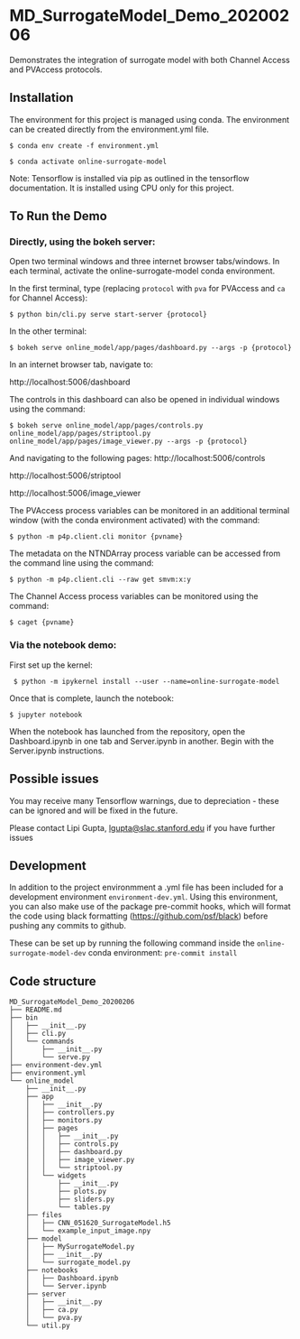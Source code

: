# MD_SurrogateModel_Demo_20200206
Demonstrates the integration of surrogate model with both Channel Access and PVAccess protocols.


## Installation
The environment for this project is managed using conda. The environment can be created directly from the environment.yml file.

```
$ conda env create -f environment.yml
```
```
$ conda activate online-surrogate-model
```

Note: Tensorflow is installed via pip as outlined in the tensorflow documentation. It is installed using CPU only for this project.


## To Run the Demo

### Directly, using the bokeh server:

Open two terminal windows and three internet browser tabs/windows. In each terminal, activate the online-surrogate-model conda environment.

In the first terminal, type (replacing `protocol` with `pva` for PVAccess and `ca` for Channel Access):

```
$ python bin/cli.py serve start-server {protocol}
```
In the other terminal:

```
$ bokeh serve online_model/app/pages/dashboard.py --args -p {protocol}
```

In an internet browser tab, navigate to:

http://localhost:5006/dashboard

The controls in this dashboard can also be opened in individual windows using the command:

```
$ bokeh serve online_model/app/pages/controls.py online_model/app/pages/striptool.py online_model/app/pages/image_viewer.py --args -p {protocol}
```

And navigating to the following pages:
http://localhost:5006/controls

http://localhost:5006/striptool

http://localhost:5006/image_viewer



The PVAccess process variables can be monitored in an additional terminal window (with the conda environment activated) with the command:
```
$ python -m p4p.client.cli monitor {pvname}
```

The metadata on the NTNDArray process variable can be accessed from the command line using the command:
```
$ python -m p4p.client.cli --raw get smvm:x:y
```

The Channel Access process variables can be monitored using the command:
```
$ caget {pvname}
```

### Via the notebook demo:
First set up the kernel:

` $ python -m ipykernel install --user --name=online-surrogate-model`

Once that is complete, launch the notebook:

` $ jupyter notebook `

When the notebook has launched from the repository, open the Dashboard.ipynb in one tab and Server.ipynb in another. Begin with the Server.ipynb instructions.

## Possible issues
You may receive many Tensorflow warnings, due to depreciation - these can be ignored and will be fixed in the future.

Please contact Lipi Gupta, lgupta@slac.stanford.edu if you have further issues

## Development

In addition to the project environmment a .yml file has been included for a development environment `environment-dev.yml`. Using this environment, you can also make use of the package pre-commit hooks, which will format the code using black formatting (https://github.com/psf/black) before pushing any commits to github.

These can be set up by running the following command inside the `online-surrogate-model-dev` conda environment:
`pre-commit install`


## Code structure

```
MD_SurrogateModel_Demo_20200206
├── README.md
├── bin
│   ├── __init__.py
│   ├── cli.py
│   └── commands
│       ├── __init__.py
│       └── serve.py
├── environment-dev.yml
├── environment.yml
└── online_model
    ├── __init__.py
    ├── app
    │   ├── __init__.py
    │   ├── controllers.py
    │   ├── monitors.py
    │   ├── pages
    │   │   ├── __init__.py
    │   │   ├── controls.py
    │   │   ├── dashboard.py
    │   │   ├── image_viewer.py
    │   │   └── striptool.py
    │   └── widgets
    │       ├── __init__.py
    │       ├── plots.py
    │       ├── sliders.py
    │       └── tables.py
    ├── files
    │   ├── CNN_051620_SurrogateModel.h5
    │   └── example_input_image.npy
    ├── model
    │   ├── MySurrogateModel.py
    │   ├── __init__.py
    │   └── surrogate_model.py
    ├── notebooks
    │   ├── Dashboard.ipynb
    │   └── Server.ipynb
    ├── server
    │   ├── __init__.py
    │   ├── ca.py
    │   └── pva.py
    └── util.py
```
